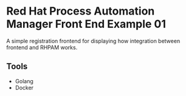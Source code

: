 Red Hat Process Automation Manager Front End Example 01
=======================

A simple registration frontend for displaying how integration between frontend and RHPAM works. 

## Tools
- Golang
- Docker